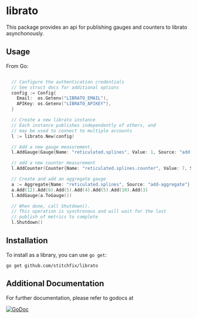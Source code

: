 librato
=======

This package provides an api for publishing gauges and counters to librato asynchonously.

Usage
----

From Go:

```go

  // Configure the authentication credentials
  // See struct docs for additional options
  config := Config{
    Email:  os.Getenv("LIBRATO_EMAIL"),
    APIKey: os.Getenv("LIBRATO_APIKEY"),
  }

  // Create a new librato instance
  // Each instance publishes independently of others, and
  // may be used to connect to multiple accounts
  l := librato.New(config)

  // Add a new gauge measurement.
  l.AddGauge(Gauge{Name: "reticulated.splines", Value: 1, Source: "add-gauge"})

  // add a new counter measurement
  l.AddCounter(Counter{Name: "reticulated.splines.counter", Value: 7, Source: "add-counter"})

  // Create and add an aggregate gauge
  a := Aggregate{Name: "reticulated.splines", Source: "add-aggregate"}
  a.Add(12).Add(6).Add(5).Add(4).Add(5).Add(10).Add(3)
  l.AddGauge(a.ToGauge())

  // When done, call Shutdown().
  // This operation is synchronous and will wait for the last
  // publish of metrics to complete
  l.Shutdown()

  ```


Installation
----

  To install as a library, you can use `go get`:

    go get github.com/stitchfix/librato

Additional Documentation
----
For further documentation, please refer to godocs at

[![GoDoc](https://godoc.org/github.com/stitchfix/librato?status.svg)](https://godoc.org/github.com/stitchfix/librato)
